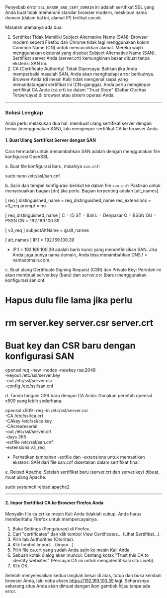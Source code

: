 Penyebab error `SSL_ERROR_BAD_CERT_DOMAIN` ini adalah sertifikat SSL yang Anda buat tidak memenuhi standar browser modern, meskipun nama domain (dalam hal ini, alamat IP) terlihat cocok.

Masalah utamanya ada dua:

1.  Sertifikat Tidak Memiliki Subject Alternative Name (SAN): Browser modern seperti Firefox dan Chrome tidak lagi menggunakan kolom Common Name (CN) untuk mencocokkan alamat. Mereka wajib menggunakan ekstensi yang disebut Subject Alternative Name (SAN). Sertifikat server Anda (server.crt) kemungkinan besar dibuat tanpa ekstensi SAN ini.
2.  CA (Certificate Authority) Tidak Dipercaya: Bahkan jika Anda memperbaiki masalah SAN, Anda akan menghadapi error berikutnya. Browser Anda (di mesin Kali) tidak mengenal siapa yang menandatangani sertifikat ini (CN=gangga). Anda perlu mengimpor sertifikat CA Anda (ca.crt) ke dalam "Trust Store" (Daftar Otoritas Terpercaya) di browser atau sistem operasi Anda.

-----

### Solusi Lengkap

Anda perlu melakukan dua hal: membuat ulang sertifikat server dengan benar (menggunakan SAN), lalu mengimpor sertifikat CA ke browser Anda.

#### 1\. Buat Ulang Sertifikat Server dengan SAN

Cara termudah untuk menambahkan SAN adalah dengan menggunakan file konfigurasi OpenSSL.

a. Buat file konfigurasi baru, misalnya `san.cnf`:

sudo nano /etc/ssl/san.cnf

b. Salin dan tempel konfigurasi berikut ke dalam file `san.cnf`:
Pastikan untuk menyesuaikan bagian [dn] jika perlu. Bagian terpenting adalah [alt_names].

[ req ]
distinguished_name = req_distinguished_name
req_extensions = v3_req
prompt = no

[ req_distinguished_name ]
C = ID
ST = Bali
L = Denpasar
O = BSSN
OU = PSSN
CN = 192.169.100.39

[ v3_req ]
subjectAltName = @alt_names

[ alt_names ]
IP.1 = 192.169.100.39

  * IP.1 = 192.169.100.39 adalah baris kunci yang mendefinisikan SAN. Jika Anda juga punya nama domain, Anda bisa menambahkan DNS.1 = namadomain.com.

c. Buat ulang Certificate Signing Request (CSR) dan Private Key:
Perintah ini akan membuat server.key (baru) dan server.csr (baru) menggunakan konfigurasi san.cnf.

# Hapus dulu file lama jika perlu
# rm server.key server.csr server.crt

# Buat key dan CSR baru dengan konfigurasi SAN
openssl req -new -nodes -newkey rsa:2048 \
-keyout /etc/ssl/server.key \
-out /etc/ssl/server.csr \
-config /etc/ssl/san.cnf

d. Tanda tangani CSR baru dengan CA Anda:
Gunakan perintah openssl x509 yang lebih sederhana.

openssl x509 -req -in /etc/ssl/server.csr \
-CA /etc/ssl/ca.crt \
-CAkey /etc/ssl/ca.key \
-CAcreateserial \
-out /etc/ssl/server.crt \
-days 365 \
-extfile /etc/ssl/san.cnf \
-extensions v3_req

  * Perhatikan tambahan -extfile dan -extensions untuk memastikan ekstensi SAN dari file san.cnf disertakan dalam sertifikat final.

e. Reload Apache:
Setelah sertifikat baru (server.crt dan server.key) dibuat, muat ulang Apache.

sudo systemctl reload apache2

-----

#### 2\. Impor Sertifikat CA ke Browser Firefox Anda

Menyalin file ca.crt ke mesin Kali Anda tidaklah cukup. Anda harus memberitahu Firefox untuk mempercayainya.

1.  Buka Settings (Pengaturan) di Firefox.
2.  Cari "certificates" dan klik tombol View Certificates... (Lihat Sertifikat...).
3.  Pilih tab Authorities (Otoritas).
4.  Klik tombol Import... (Impor...).
5.  Pilih file ca.crt yang sudah Anda salin ke mesin Kali Anda.
6.  Sebuah kotak dialog akan muncul. Centang kotak "Trust this CA to identify websites" (Percayai CA ini untuk mengidentifikasi situs web).
7.  Klik OK.

Setelah menyelesaikan kedua langkah besar di atas, tutup dan buka kembali browser Anda, lalu coba akses https://192.169.100.39 lagi. Seharusnya sekarang situs Anda akan dimuat dengan ikon gembok hijau tanpa ada error.
